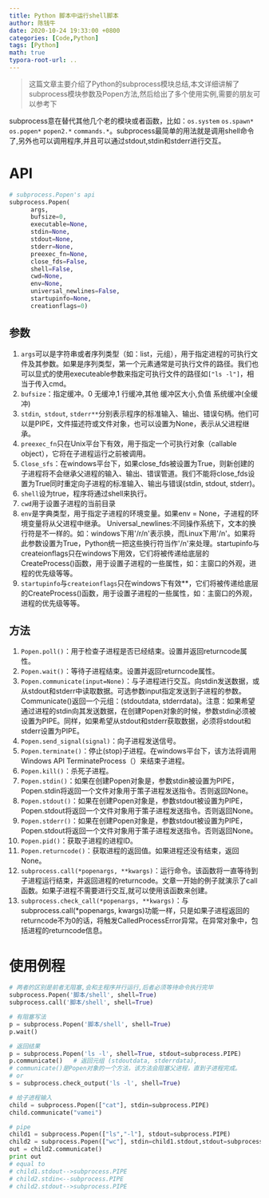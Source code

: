 ```yaml
---
title: Python 脚本中运行shell脚本
author: 陈钱牛
date: 2020-10-24 19:33:00 +0800
categories: [Code,Python]
tags: [Python]
math: true
typora-root-url: ..
---
```


> 这篇文章主要介绍了Python的subprocess模块总结,本文详细讲解了subprocess模块参数及Popen方法,然后给出了多个使用实例,需要的朋友可以参考下

subprocess意在替代其他几个老的模块或者函数，比如：``os.system`` ``os.spawn*`` ``os.popen*`` ``popen2.*`` ``commands.*``。subprocess最简单的用法就是调用shell命令了,另外也可以调用程序,并且可以通过stdout,stdin和stderr进行交互。

# API

```python
# subprocess.Popen's api
subprocess.Popen(
      args,
      bufsize=0,
      executable=None,
      stdin=None,
      stdout=None,
      stderr=None,
      preexec_fn=None,
      close_fds=False,
      shell=False,
      cwd=None,
      env=None,
      universal_newlines=False,
      startupinfo=None,
      creationflags=0)
```

## 参数

1. ``args``可以是字符串或者序列类型（如：list，元组），用于指定进程的可执行文件及其参数。如果是序列类型，第一个元素通常是可执行文件的路径。我们也可以显式的使用executeable参数来指定可执行文件的路径如`["ls -l"]`，相当于传入cmd。
2. ``bufsize``：指定缓冲。0 无缓冲,1 行缓冲,其他 缓冲区大小,负值 系统缓冲(全缓冲)
3. ``stdin``,`` stdout``, ``stderr**``分别表示程序的标准输入、输出、错误句柄。他们可以是PIPE，文件描述符或文件对象，也可以设置为None，表示从父进程继承。
4. ``preexec_fn``只在Unix平台下有效，用于指定一个可执行对象（callable object），它将在子进程运行之前被调用。
5. ``Close_sfs``：在windows平台下，如果close_fds被设置为True，则新创建的子进程将不会继承父进程的输入、输出、错误管道。我们不能将close_fds设置为True同时重定向子进程的标准输入、输出与错误(stdin, stdout, stderr)。
6. ``shell``设为true，程序将通过shell来执行。
7. ``cwd``用于设置子进程的当前目录
8. ``env``是字典类型，用于指定子进程的环境变量。如果env = None，子进程的环境变量将从父进程中继承。
    Universal_newlines:不同操作系统下，文本的换行符是不一样的。如：windows下用'/r/n'表示换，而Linux下用'/n'。如果将此参数设置为True，Python统一把这些换行符当作'/n'来处理。startupinfo与createionflags只在windows下用效，它们将被传递给底层的CreateProcess()函数，用于设置子进程的一些属性，如：主窗口的外观，进程的优先级等等。
9. ``startupinfo``与``createionflags``只在windows下有效**，它们将被传递给底层的CreateProcess()函数，用于设置子进程的一些属性，如：主窗口的外观，进程的优先级等等。

## 方法

1. ``Popen.poll()``：用于检查子进程是否已经结束。设置并返回returncode属性。
2. ``Popen.wait()``：等待子进程结束。设置并返回returncode属性。
3. `Popen.communicate(input=None)`：与子进程进行交互。向stdin发送数据，或从stdout和stderr中读取数据。可选参数input指定发送到子进程的参数。Communicate()返回一个元组：(stdoutdata, stderrdata)。注意：如果希望通过进程的stdin向其发送数据，在创建Popen对象的时候，参数stdin必须被设置为PIPE。同样，如果希望从stdout和stderr获取数据，必须将stdout和stderr设置为PIPE。
4. `Popen.send_signal(signal)`：向子进程发送信号。
5. `Popen.terminate()`：停止(stop)子进程。在windows平台下，该方法将调用Windows API TerminateProcess（）来结束子进程。
6. `Popen.kill()`：杀死子进程。
7. `Popen.stdin()`：如果在创建Popen对象是，参数stdin被设置为PIPE，Popen.stdin将返回一个文件对象用于策子进程发送指令。否则返回None。
8. `Popen.stdout()`：如果在创建Popen对象是，参数stdout被设置为PIPE，Popen.stdout将返回一个文件对象用于策子进程发送指令。否则返回None。
9. `Popen.stderr()`：如果在创建Popen对象是，参数stdout被设置为PIPE，Popen.stdout将返回一个文件对象用于策子进程发送指令。否则返回None。
10. `Popen.pid()`：获取子进程的进程ID。
11. `Popen.returncode()`：获取进程的返回值。如果进程还没有结束，返回None。
12. `subprocess.call(*popenargs, **kwargs)`：运行命令。该函数将一直等待到子进程运行结束，并返回进程的returncode。文章一开始的例子就演示了call函数。如果子进程不需要进行交互,就可以使用该函数来创建。
13. `subprocess.check_call(*popenargs, **kwargs)`：与subprocess.call(*popenargs, kwargs)功能一样，只是如果子进程返回的returncode不为0的话，将触发CalledProcessError异常。在异常对象中，包括进程的returncode信息。

# 使用例程

```python
# 两者的区别是前者无阻塞,会和主程序并行运行,后者必须等待命令执行完毕
subprocess.Popen('脚本/shell', shell=True)
subprocess.call('脚本/shell', shell=True)

# 有阻塞写法
p = subprocess.Popen('脚本/shell', shell=True)
p.wait()

# 返回结果
p = subprocess.Popen('ls -l', shell=True, stdout=subprocess.PIPE)
p.communicate()   # 返回元组 (stdoutdata, stderrdata),
# communicate()是Popen对象的一个方法，该方法会阻塞父进程，直到子进程完成。
# or
s = subprocess.check_output('ls -l', shell=True)

# 给子进程输入
child = subprocess.Popen(["cat"], stdin=subprocess.PIPE)
child.communicate("vamei")

# pipe
child1 = subprocess.Popen(["ls","-l"], stdout=subprocess.PIPE)
child2 = subprocess.Popen(["wc"], stdin=child1.stdout,stdout=subprocess.PIPE)
out = child2.communicate()
print out
# equal to 
# child1.stdout-->subprocess.PIPE
# child2.stdin<--subprocess.PIPE
# child2.stdout-->subprocess.PIPE
```




